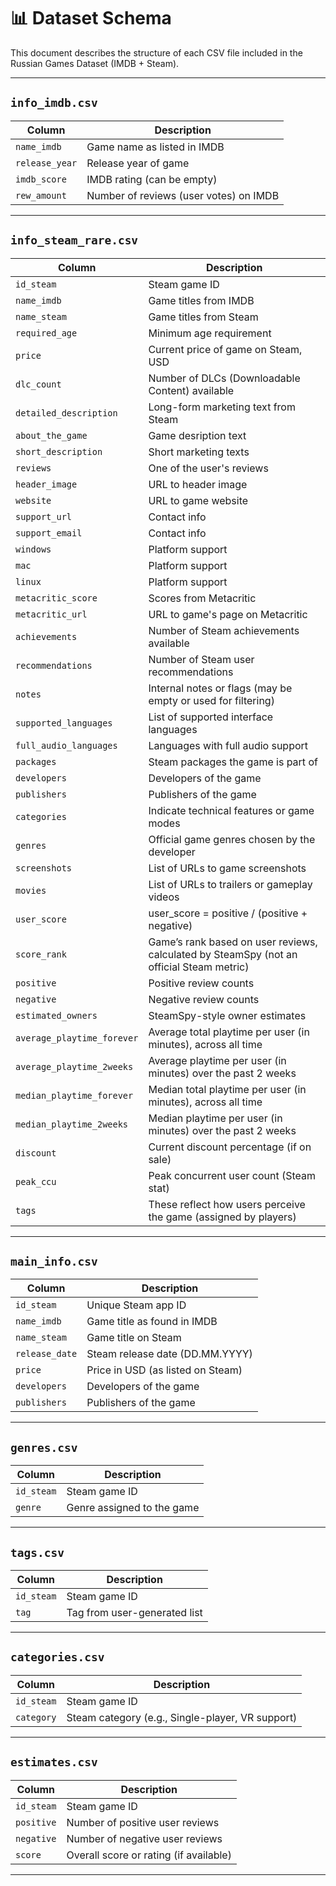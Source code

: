 # 📊 Dataset Schema

This document describes the structure of each CSV file included in the Russian Games Dataset (IMDB + Steam).

---
## `info_imdb.csv`

| Column        | Description                                                        |
|---------------|--------------------------------------------------------------------|
| `name_imdb`   | Game name as listed in IMDB                                        |
| `release_year`| Release year of game                                               |
| `imdb_score`  | IMDB rating (can be empty)                                         |
| `rew_amount`  | Number of reviews (user votes) on IMDB                             |

---

## `info_steam_rare.csv`

| Column                      | Description                                                        |
|-----------------------------|--------------------------------------------------------------------|
| `id_steam`                  | Steam game ID                                                      |
| `name_imdb`                 | Game titles from IMDB                                              |
| `name_steam`                | Game titles from Steam                                             |
| `required_age`              | Minimum age requirement                                            |
| `price`                     | Current price of game on Steam, USD                                |
| `dlc_count`                 | Number of DLCs (Downloadable Content) available                    |
| `detailed_description`      | Long-form marketing text from Steam                                |
| `about_the_game`            | Game desription text                                               |
| `short_description`         | Short marketing texts                                              |
| `reviews`                   | One of the user's reviews                                          |
| `header_image`              | URL to header image                                                |
| `website`                   | URL to game website                                                |
| `support_url`               | Contact info                                                       |
| `support_email`             | Contact info                             |
| `windows`                   | Platform support                          |
| `mac`                       | Platform support                            |
| `linux`                     | Platform support                            |
| `metacritic_score`          | Scores from Metacritic                            |
| `metacritic_url`            | URL to game's page on Metacritic                                   |
| `achievements`              | Number of Steam achievements available                             |
| `recommendations`           | Number of Steam user recommendations                               |
| `notes`                     | Internal notes or flags (may be empty or used for filtering)       |
| `supported_languages`       | List of supported interface languages                              |
| `full_audio_languages`      | Languages with full audio support                                  |
| `packages`                  | Steam packages the game is part of                                 |
| `developers`                | Developers of the game                                             |
| `publishers`                | Publishers of the game                                             |
| `categories`                | Indicate technical features or game modes                          |
| `genres`                    | Official game genres chosen by the developer                       |
| `screenshots`               | List of URLs to game screenshots                                   |
| `movies`                    | List of URLs to trailers or gameplay videos                        |
| `user_score`                | user_score = positive / (positive + negative)                      |
| `score_rank`                | Game’s rank based on user reviews, calculated by SteamSpy (not an official Steam metric)|
| `positive`                  | Positive review counts                                             |
| `negative`                  | Negative review counts                                             |
| `estimated_owners`          | SteamSpy-style owner estimates                                     |
| `average_playtime_forever`  | Average total playtime per user (in minutes), across all time      |
| `average_playtime_2weeks`   | Average playtime per user (in minutes) over the past 2 weeks       |
| `median_playtime_forever`   | Median total playtime per user (in minutes), across all time       |
| `median_playtime_2weeks`    | Median playtime per user (in minutes) over the past 2 weeks        |
| `discount`                  | Current discount percentage (if on sale)                           |
| `peak_ccu`                  | Peak concurrent user count (Steam stat)                            |
| `tags`                      | These reflect how users perceive the game (assigned by players)    |
															
---


## `main_info.csv`

| Column         | Description                              |
|----------------|------------------------------------------|
| `id_steam`     | Unique Steam app ID                      |
| `name_imdb`    | Game title as found in IMDB              |
| `name_steam`   | Game title on Steam                      |
| `release_date` | Steam release date (DD.MM.YYYY)          |
| `price`        | Price in USD (as listed on Steam)        |
| `developers`   | Developers of the game                   |
| `publishers`   | Publishers of the game                   |

---

## `genres.csv`

| Column     | Description                    |
|------------|--------------------------------|
| `id_steam` | Steam game ID                  |
| `genre`    | Genre assigned to the game     |

---

## `tags.csv`

| Column     | Description                    |
|------------|--------------------------------|
| `id_steam` | Steam game ID                  |
| `tag`      | Tag from user-generated list   |

---

## `categories.csv`

| Column     | Description                         |
|------------|-------------------------------------|
| `id_steam` | Steam game ID                       |
| `category` | Steam category (e.g., Single-player, VR support) |

---

## `estimates.csv`

| Column     | Description                                 |
|------------|---------------------------------------------|
| `id_steam` | Steam game ID                               |
| `positive` | Number of positive user reviews             |
| `negative` | Number of negative user reviews             |
| `score`    | Overall score or rating (if available)      |

---
